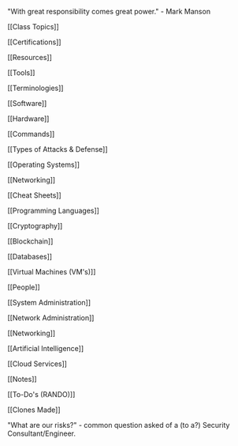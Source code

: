 "With great responsibility comes great power." - Mark Manson

[[Class Topics]]

[[Certifications]]

[[Resources]]

[[Tools]]

[[Terminologies]]

[[Software]]

[[Hardware]]

[[Commands]]

[[Types of Attacks & Defense]]

[[Operating Systems]]

[[Networking]]

[[Cheat Sheets]]

[[Programming Languages]]

[[Cryptography]]

[[Blockchain]]

[[Databases]]

[[Virtual Machines (VM's)]]

[[People]]

[[System Administration]]

[[Network Administration]]

[[Networking]]

[[Artificial Intelligence]]

[[Cloud Services]]




[[Notes]]

[[To-Do's (RANDO)]]

[[Clones Made]]


"What are our risks?" - common question asked of a (to a?) Security Consultant/Engineer.
